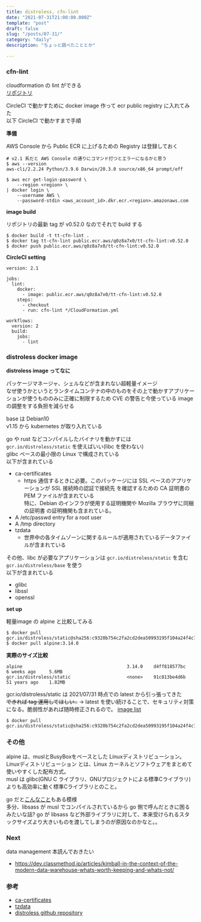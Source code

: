 ```yaml
---
title: distroless, cfn-lint
date: "2021-07-31T21:00:00.000Z"
template: "post"
draft: false
slug: "/posts/07-31/"
category: "daily"
description: "ちょっと調べたこととか"

---
```


### cfn-lint

cloudformation の lint ができる  
[リポジトリ](https://github.com/aws-cloudformation/cfn-lint)

CircleCI で動かすために docker image 作って ecr public registry に入れてみた  
以下 CircleCI で動かすまで手順

**準備**  

AWS Console から Public ECR に上げるための Registry は登録しておく


```
# v2.1 系だと AWS Console の通りにコマンド打つとエラーになるかと思う
$ aws --version
aws-cli/2.2.24 Python/3.9.6 Darwin/20.3.0 source/x86_64 prompt/off

$ aws ecr get-login-password \
    --region <region> \
| docker login \
    --username AWS \
    --password-stdin <aws_account_id>.dkr.ecr.<region>.amazonaws.com
```

**image build**

リポジトリの最新 tag が v0.52.0 なのでそれで build する

```
$ docker build -t tt-cfn-lint .
$ docker tag tt-cfn-lint public.ecr.aws/q0z8a7x0/tt-cfn-lint:v0.52.0
$ docker push public.ecr.aws/q0z8a7x0/tt-cfn-lint:v0.52.0
```

**CircleCI setting**


```
version: 2.1

jobs:
  lint:
    docker:
      - image: public.ecr.aws/q0z8a7x0/tt-cfn-lint:v0.52.0
    steps:
      - checkout
      - run: cfn-lint */CloudFormation.yml

workflows:
  version: 2
  build:
    jobs:
      - lint
```


### distroless docker image

**distroless image ってなに**

パッケージマネージャ、シェルなどが含まれない超軽量イメージ  
なぜ使うかというとランタイムコンテナの中のものをその上で動かすアプリケーションが使うもののみに正確に制限するため CVE の警告と今使っている image の調整をする負担を減らせる  


base は Debian10  
v1.15 から kubernetes が取り入れている

go や rust などコンパイルしたバイナリを動かすには `gcr.io/distroless/static` を使えばいい(libc を使わない)  
glibc ベースの最小限の Linux で構成されている  
以下が含まれている  

- ca-certificates
  - https 通信するときに必要。このパッケージには SSL ベースのアプリケーションが SSL 接続時の認証で接続先 を確認するための CA 証明書の PEM ファイルが含まれている  
    特に、Debian のインフラが使用する証明機関や Mozilla ブラウザに同梱の証明書 の証明機関も含まれている。
- A /etc/passwd entry for a root user
- A /tmp directory
- tzdata
  - 世界中の各タイムゾーンに関するルールが適用されているデータファイルが含まれている

その他、libc が必要なアプリケーションは `gcr.io/distroless/static` を含む `gcr.io/distroless/base` を使う  
以下が含まれている

- glibc
- libssl
- openssl

**set up**

軽量image の alpine と比較してみる

```
$ docker pull gcr.io/distroless/static@sha256:c9320b754c2fa2cd2dea50993195f104a24f4c7ebe6e0297c6ddb40ce3679e7d 
$ docker pull alpine:3.14.0
```

**実際のサイズ比較**

```
alpine                                       3.14.0    d4ff818577bc   6 weeks ago     5.6MB
gcr.io/distroless/static                     <none>    91c813be4d6b   51 years ago    1.82MB
```

gcr.io/distroless/static は 2021/07/31 時点での latest から引っ張ってきた  
~~できれば tag 運用してほしい..~~
-> latest を使い続けることで、セキュリティ対策になる。脆弱性があれば随時修正されるので。
[image list](https://console.cloud.google.com/gcr/images/distroless/GLOBAL/static?gcrImageListsize=30)



```
$ docker pull gcr.io/distroless/static@sha256:c9320b754c2fa2cd2dea50993195f104a24f4c7ebe6e0297c6ddb40ce3679e7d
```


### その他

alpine は、muslとBusyBoxをベースとした Linuxディストリビューション。  
Linuxディストリビューション とは、Linux カーネルとソフトウェアをまとめて使いやすくした配布方式。  
musl は glibc(GNU C ライブラリ、GNUプロジェクトによる標準Cライブラリ) よりも高効率に動く標準Cライブラリとのこと。  

go だと[こんなこと](https://www.slideshare.net/yaegashi/golang-binary-hacks-150386886)もある模様  
多分、libsass が musl でコンパイルされているから go 側で呼んだときに困るみたいな話?
go が libsass など外部ライブラリに対して、本来受けられるスタックサイズより大きいものを渡してしまうのが原因なのかなと。。

### Next

data management 本読んでおきたい

- https://dev.classmethod.jp/articles/kimball-in-the-context-of-the-modern-data-warehouse-whats-worth-keeping-and-whats-not/


### 参考

- [ca-certificates](https://packages.debian.org/ja/jessie/ca-certificates)
- [tzdata](https://access.redhat.com/ja/articles/3296191)
- [distroless github repository](https://github.com/GoogleContainerTools/distroless)